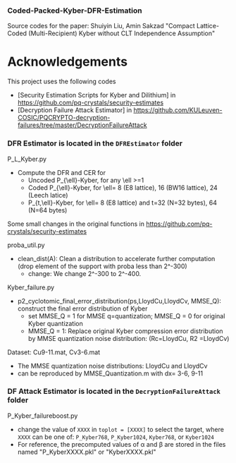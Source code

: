 ### Coded-Packed-Kyber-DFR-Estimation
Source codes for the paper: Shuiyin Liu, Amin Sakzad "Compact Lattice-Coded (Multi-Recipient) Kyber without CLT Independence Assumption"
# Acknowledgements
This project uses the following codes 
- [Security Estimation Scripts for Kyber and Dilithium] in https://github.com/pq-crystals/security-estimates
- [Decryption Failure Attack Estimator] in https://github.com/KULeuven-COSIC/PQCRYPTO-decryption-failures/tree/master/DecryptionFailureAttack

### DFR Estimator is located in the `DFREstimator` folder
P_L_Kyber.py
* Compute the DFR and CER for 
  * Uncoded P_{\ell}-Kyber, for any \ell >=1
  * Coded P_{\ell}-Kyber, for \ell= 8 (E8 lattice), 16 (BW16 lattice), 24 (Leech latice)
  * P_{t,\ell}-Kyber, for \ell= 8 (E8 lattice) and t=32 (N=32 bytes), 64 (N=64 bytes)

Some small changes in the original functions in https://github.com/pq-crystals/security-estimates

proba_util.py
* clean_dist(A):  Clean a distribution to accelerate further computation (drop element of the support with proba less than 2^-300)
  * change: We change 2^-300 to 2^-400.

Kyber_failure.py
* p2_cyclotomic_final_error_distribution(ps,LloydCu,LloydCv, MMSE_Q): construct the final error distribution of Kyber
  * set MMSE_Q = 1 for MMSE q=quantization; MMSE_Q = 0 for original Kyber quantization
  * MMSE_Q = 1: Replace original Kyber compression error distribution by MMSE quantization noise distribution: (Rc=LloydCu, R2 =LloydCv)

Dataset: Cu9-11.mat, Cv3-6.mat
* The MMSE quantization noise distributions: LloydCu and LloydCv
* can be reproduced by MMSE_Quantization.m with dx= 3-6, 9-11

### DF Attack Estimator is located in the `DecryptionFailureAttack` folder

P_Kyber_failureboost.py
* change the value of `XXXX` in `toplot = [XXXX]` to select the target, where `XXXX` can be one of: `P_Kyber768`, `P_Kyber1024`, `Kyber768`, or `Kyber1024`
* For reference, the precomputed values of α and β are stored in the files named "P_KyberXXXX.pkl" or "KyberXXXX.pkl"
